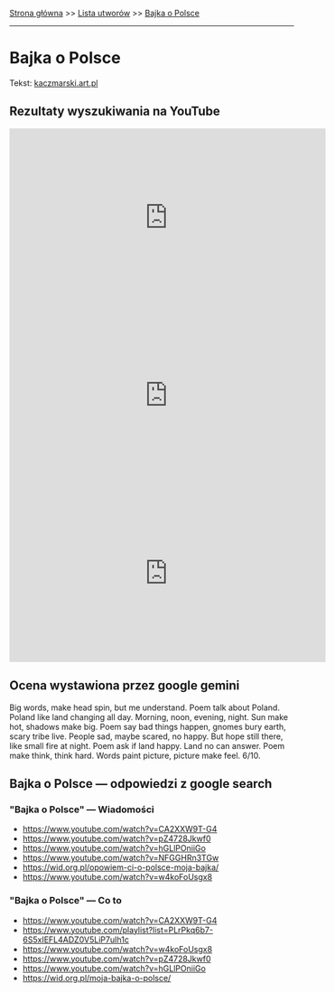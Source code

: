 [Strona główna](../index.md) >> [Lista utworów](../list.md) >> [Bajka o Polsce](26.md)

---

# Bajka o Polsce

Tekst: [kaczmarski.art.pl](https://www.kaczmarski.art.pl/tworczosc/wiersze/bajka-o-polsce/)

## Rezultaty wyszukiwania na YouTube

<iframe width="560" height="315" src="https://www.youtube.com/embed/39sUrIv4_3c?si=IdontcarewhotheIRSsendsImnotpayingtaxes" title="YouTube video player" frameborder="0" allow="accelerometer; autoplay; clipboard-write; encrypted-media; gyroscope; picture-in-picture; web-share" referrerpolicy="strict-origin-when-cross-origin" allowfullscreen></iframe>

<iframe width="560" height="315" src="https://www.youtube.com/embed/b_6XgrK31lY?si=IdontcarewhotheIRSsendsImnotpayingtaxes" title="YouTube video player" frameborder="0" allow="accelerometer; autoplay; clipboard-write; encrypted-media; gyroscope; picture-in-picture; web-share" referrerpolicy="strict-origin-when-cross-origin" allowfullscreen></iframe>

<iframe width="560" height="315" src="https://www.youtube.com/embed/kmxrnkGu5Q4?si=IdontcarewhotheIRSsendsImnotpayingtaxes" title="YouTube video player" frameborder="0" allow="accelerometer; autoplay; clipboard-write; encrypted-media; gyroscope; picture-in-picture; web-share" referrerpolicy="strict-origin-when-cross-origin" allowfullscreen></iframe>

## Ocena wystawiona przez google gemini

Big words, make head spin, but me understand. Poem talk about Poland. Poland like land changing all day. Morning, noon, evening, night. Sun make hot, shadows make big. Poem say bad things happen, gnomes bury earth, scary tribe live. People sad, maybe scared, no happy. But hope still there, like small fire at night. Poem ask if land happy. Land no can answer. Poem make think, think hard. Words paint picture, picture make feel. 6/10.


## Bajka o Polsce — odpowiedzi z google search

### "Bajka o Polsce" — Wiadomości

- <https://www.youtube.com/watch?v=CA2XXW9T-G4>
- <https://www.youtube.com/watch?v=pZ4728Jkwf0>
- <https://www.youtube.com/watch?v=hGLlPOniiGo>
- <https://www.youtube.com/watch?v=NFGGHRn3TGw>
- <https://wid.org.pl/opowiem-ci-o-polsce-moja-bajka/>
- <https://www.youtube.com/watch?v=w4koFoUsgx8>

### "Bajka o Polsce" — Co to

- <https://www.youtube.com/watch?v=CA2XXW9T-G4>
- <https://www.youtube.com/playlist?list=PLrPkq6b7-6S5xIEFL4ADZ0V5LiP7uIh1c>
- <https://www.youtube.com/watch?v=w4koFoUsgx8>
- <https://www.youtube.com/watch?v=pZ4728Jkwf0>
- <https://www.youtube.com/watch?v=hGLlPOniiGo>
- <https://wid.org.pl/moja-bajka-o-polsce/>


